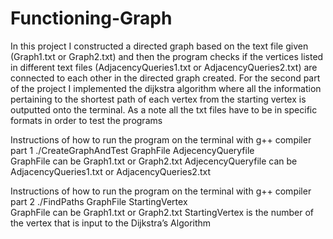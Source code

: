 # Functioning-Graph
In this project I constructed a directed graph based on the text file given (Graph1.txt or Graph2.txt) and then the program checks if the vertices listed in different text files (AdjacencyQueries1.txt or AdjacencyQueries2.txt) are connected to each other in the directed graph created. For the second part of the project I implemented the dijkstra algorithm where all the information pertaining to the shortest path of each vertex from the starting vertex is outputted onto the terminal. 
As a note all the txt files have to be in specific formats in order to test the programs

Instructions of how to run the program on the terminal with g++ compiler part 1 
./CreateGraphAndTest GraphFile AdjecencyQueryfile  
GraphFile can be Graph1.txt or Graph2.txt 
AdjecencyQueryfile can be AdjacencyQueries1.txt or AdjacencyQueries2.txt  

Instructions of how to run the program on the terminal with g++ compiler part 2 
./FindPaths GraphFile StartingVertex  
GraphFile can be Graph1.txt or Graph2.txt 
StartingVertex is the number of the vertex that is input to the Dijkstra’s Algorithm   

